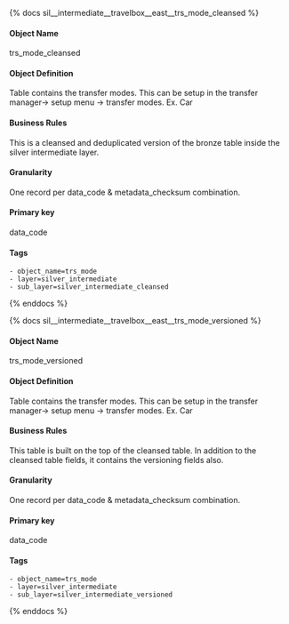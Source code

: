 {% docs sil__intermediate__travelbox__east__trs_mode_cleansed %}

#### Object Name
trs_mode_cleansed

#### Object Definition
Table contains the transfer modes. This can be setup in the transfer manager-&gt; setup menu -&gt;  transfer modes. Ex. Car

#### Business Rules
This is a cleansed and deduplicated version of the bronze table inside the silver intermediate layer.

#### Granularity
One record per data_code & metadata_checksum combination.

#### Primary key
data_code

#### Tags
    - object_name=trs_mode
    - layer=silver_intermediate
    - sub_layer=silver_intermediate_cleansed

{% enddocs %}

{% docs sil__intermediate__travelbox__east__trs_mode_versioned %}

#### Object Name
trs_mode_versioned

#### Object Definition
Table contains the transfer modes. This can be setup in the transfer manager-&gt; setup menu -&gt;  transfer modes. Ex. Car

#### Business Rules
This table is built on the top of the cleansed table. In addition to the cleansed table fields, it contains the versioning fields also.

#### Granularity
One record per data_code & metadata_checksum combination.

#### Primary key
data_code

#### Tags
    - object_name=trs_mode
    - layer=silver_intermediate
    - sub_layer=silver_intermediate_versioned

{% enddocs %}